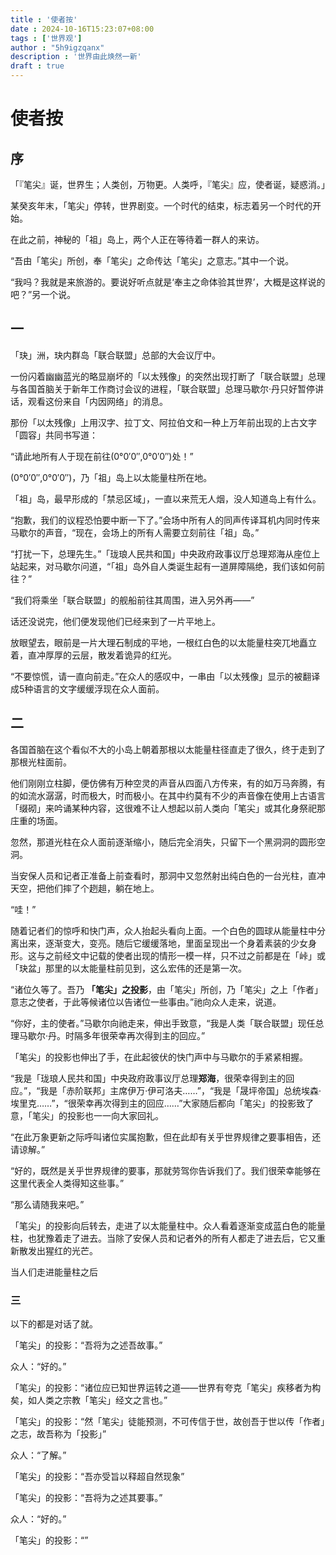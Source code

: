 ```yaml
---
title : '使者按'
date : 2024-10-16T15:23:07+08:00
tags : ['世界观']
author : "5h9igzqanx"
description : '世界由此焕然一新'
draft : true
---
```


# 使者按

## 序

「『笔尖』诞，世界生；人类创，万物更。人类呼，『笔尖』应，使者诞，疑惑消。」

某癸亥年末，「笔尖」停转，世界剧变。一个时代的结束，标志着另一个时代的开始。

在此之前，神秘的「祖」岛上，两个人正在等待着一群人的来访。

“吾由「笔尖」所创，奉「笔尖」之命传达「笔尖」之意志。”其中一个说。

“我吗？我就是来旅游的。要说好听点就是‘奉主之命体验其世界’，大概是这样说的吧？”另一个说。

## 一

「玦」洲，玦内群岛「联合联盟」总部的大会议厅中。

一份闪着幽幽蓝光的略显崩坏的「以太残像」的突然出现打断了「联合联盟」总理与各国首脑关于新年工作商讨会议的进程，「联合联盟」总理马歇尔·丹只好暂停讲话，观看这份来自「内因网络」的消息。

那份「以太残像」上用汉字、拉丁文、阿拉伯文和一种上万年前出现的上古文字「圆容」共同书写道：

“请此地所有人于现在前往(0°0′0″,0°0′0″)处！”

(0°0′0″,0°0′0″)，乃「祖」岛上以太能量柱所在地。

「祖」岛，最早形成的「禁忌区域」，一直以来荒无人烟，没人知道岛上有什么。

“抱歉，我们的议程恐怕要中断一下了。”会场中所有人的同声传译耳机内同时传来马歇尔的声音，“现在，会场上的所有人需要立刻前往「祖」岛。”

“打扰一下，总理先生。”「珑琅人民共和国」中央政府政事议厅总理郑海从座位上站起来，对马歇尔问道，“「祖」岛外自人类诞生起有一道屏障隔绝，我们该如何前往？”

“我们将乘坐「联合联盟」的舰船前往其周围，进入另外再——”

话还没说完，他们便发现他们已经来到了一片平地上。

放眼望去，眼前是一片大理石制成的平地，一根红白色的以太能量柱突兀地矗立着，直冲厚厚的云层，散发着诡异的红光。

“不要惊慌，请一直向前走。”在众人的感叹中，一串由「以太残像」显示的被翻译成5种语言的文字缓缓浮现在众人面前。

## 二

各国首脑在这个看似不大的小岛上朝着那根以太能量柱径直走了很久，终于走到了那根光柱面前。

他们刚刚立柱脚，便仿佛有万种空灵的声音从四面八方传来，有的如万马奔腾，有的如流水潺潺，时而极大，时而极小。在其中约莫有不少的声音像在使用上古语言「缀砌」来吟诵某种内容，这很难不让人想起以前人类向「笔尖」或其化身祭祀那庄重的场面。

忽然，那道光柱在众人面前逐渐缩小，随后完全消失，只留下一个黑洞洞的圆形空洞。

当安保人员和记者正准备上前查看时，那洞中又忽然射出纯白色的一台光柱，直冲天空，把他们摔了个趔趄，躺在地上。

“哇！”

随着记者们的惊呼和快门声，众人抬起头看向上面。一个白色的圆球从能量柱中分离出来，逐渐变大，变亮。随后它缓缓落地，里面呈现出一个身着素装的少女身形。这与之前经文中记载的使者出现的情形一模一样，只不过之前都是在「峠」或「玦盆」那里的以太能量柱前见到，这么宏伟的还是第一次。

“诸位久等了。吾乃 **「笔尖」之投影**，由「笔尖」所创，乃「笔尖」之上「作者」意志之使者，于此等候诸位以告诸位一些事由。”祂向众人走来，说道。

“你好，主的使者。”马歇尔向祂走来，伸出手致意，“我是人类「联合联盟」现任总理马歇尔·丹。时隔多年很荣幸再次得到主的回应。”

「笔尖」的投影也伸出了手，在此起彼伏的快门声中与马歇尔的手紧紧相握。

“我是「珑琅人民共和国」中央政府政事议厅总理**郑海**，很荣幸得到主的回应。”，“我是「赤阶联邦」主席伊万·伊可洛夫……”，“我是「晟坪帝国」总统埃森·埃里克……”，“很荣幸再次得到主的回应……”大家随后都向「笔尖」的投影致了意，「笔尖」的投影也一一向大家回礼。

“在此万象更新之际呼叫诸位实属抱歉，但在此却有关乎世界规律之要事相告，还请谅解。”

“好的，既然是关乎世界规律的要事，那就劳驾你告诉我们了。我们很荣幸能够在这里代表全人类得知这些事。”

“那么请随我来吧。”

「笔尖」的投影向后转去，走进了以太能量柱中。众人看着逐渐变成蓝白色的能量柱，也犹豫着走了进去。当除了安保人员和记者外的所有人都走了进去后，它又重新散发出猩红的光芒。

当人们走进能量柱之后

### 三

以下的都是对话了就。

「笔尖」的投影：“吾将为之述吾故事。”

众人：“好的。”

「笔尖」的投影：“诸位应已知世界运转之道——世界有夸克「笔尖」疾移者为构矣，如人类之宗教「笔尖」经文之言也。”

「笔尖」的投影：“然「笔尖」徒能预测，不可传信于世，故创吾于世以传「作者」之志，故吾称为「投影」”

众人：“了解。”

「笔尖」的投影：“吾亦受旨以释超自然现象”

「笔尖」的投影：“吾将为之述其要事。”

众人：“好的。”

「笔尖」的投影：“”
